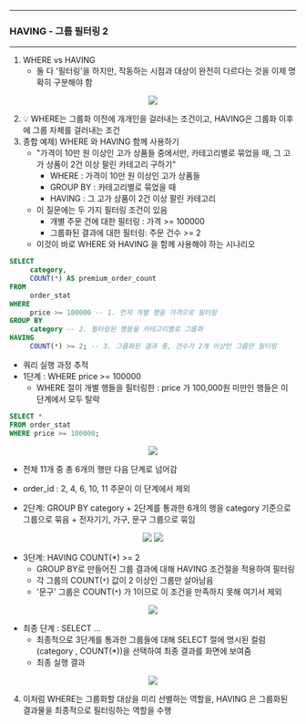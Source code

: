 -----
### HAVING - 그룹 필터링 2
-----
1. WHERE vs HAVING
    - 둘 다 '필터링'을 하지만, 작동하는 시점과 대상이 완전히 다르다는 것을 이제 명확히 구분해야 함
<div align="center">
<img src="https://github.com/user-attachments/assets/fd8bc0e2-1bca-4d38-b6da-d2bdc9502463">
</div>

2. 💡 WHERE는 그룹화 이전에 개개인을 걸러내는 조건이고, HAVING은 그룹화 이후에 그룹 자체를 걸러내는 조건
3. 종합 예제) WHERE 와 HAVING 함께 사용하기
    - "가격이 10만 원 이상인 고가 상품들 중에서만, 카테고리별로 묶었을 때, 그 고가 상품이 2건 이상 팔린 카테고리 구하기"
      + WHERE : 가격이 10만 원 이상인 고가 상품들
      + GROUP BY : 카테고리별로 묶었을 때
      + HAVING : 그 고가 상품이 2건 이상 팔린 카테고리
    - 이 질문에는 두 가지 필터링 조건이 있음
      + 개별 주문 건에 대한 필터링 : 가격 >= 100000
      + 그룹화된 결과에 대한 필터링: 주문 건수 >= 2
    - 이것이 바로 WHERE 와 HAVING 을 함께 사용해야 하는 시나리오
```sql
SELECT
     category,
     COUNT(*) AS premium_order_count
FROM
     order_stat
WHERE
     price >= 100000 -- 1. 먼저 개별 행을 가격으로 필터링
GROUP BY
     category -- 2. 필터링된 행들을 카테고리별로 그룹화
HAVING
     COUNT(*) >= 2; -- 3. 그룹화된 결과 중, 건수가 2개 이상인 그룹만 필터링
```
   - 쿼리 실행 과정 추적
   - 1단계 : WHERE price >= 100000
     + WHERE 절이 개별 행들을 필터링한 : price 가 100,000원 미만인 행들은 이 단계에서 모두 탈락
```sql
SELECT *
FROM order_stat
WHERE price >= 100000;
```
<div align="center">
<img src="https://github.com/user-attachments/assets/7e1f0136-b87c-46f0-9548-32bdf5bfc45c">
</div>

   - 전체 11개 중 총 6개의 행만 다음 단계로 넘어감
   - order_id : 2, 4, 6, 10, 11 주문이 이 단계에서 제외

   - 2단계: GROUP BY category
    + 2단계를 통과한 6개의 행을 category 기준으로 그룹으로 묶음
    + 전자기기, 가구, 문구 그룹으로 묶임
<div align="center">
<img src="https://github.com/user-attachments/assets/70c3d878-0bf9-4526-a3a4-fbc2534d3e39">
<img src="https://github.com/user-attachments/assets/1c88b975-efef-44c9-b144-bb07fc0cf8ad">
</div>

   - 3단계: HAVING COUNT(*) >= 2
      + GROUP BY로 만들어진 그룹 결과에 대해 HAVING 조건절을 적용하여 필터링
      + 각 그룹의 COUNT(```*```) 값이 2 이상인 그룹만 살아남음
      + '문구' 그룹은 COUNT(```*```) 가 1이므로 이 조건을 만족하지 못해 여기서 제외
<div align="center">
<img src="https://github.com/user-attachments/assets/f90ddb92-7274-42d1-b19a-899d0f1974d2">
</div>

   - 최종 단계 : SELECT ...
     + 최종적으로 3단계를 통과한 그룹들에 대해 SELECT 절에 명시된 컬럼(category , COUNT(*))을 선택하여 최종 결과를 화면에 보여줌
     + 최종 실행 결과
<div align="center">
<img src="https://github.com/user-attachments/assets/0085b418-7f4a-433b-88b0-3d49532ce926">
</div>

4. 이처럼 WHERE는 그룹화할 대상을 미리 선별하는 역할을, HAVING 은 그룹화된 결과물을 최종적으로 필터링하는 역할을 수행

